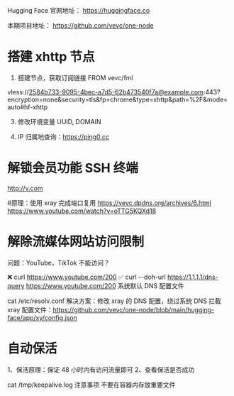 Hugging Face 官网地址：
https://huggingface.co

本期项目地址：
https://github.com/vevc/one-node

# 搭建 xhttp 节点
1. 搭建节点，获取订阅链接
FROM vevc/fml

vless://2584b733-9095-4bec-a7d5-62b473540f7a@example.com:443?encryption=none&security=tls&fp=chrome&type=xhttp&path=%2F&mode=auto#hf-xhttp

3. 修改环境变量 UUID, DOMAIN

4. IP 归属地查询：https://ping0.cc

# 解锁会员功能 SSH 终端
http://v.com

#原理：使用 xray 完成端口复用
https://vevc.dpdns.org/archives/6.html
https://www.youtube.com/watch?v=oTTG5KQXd18

# 解除流媒体网站访问限制
问题：YouTube，TikTok 不能访问？

❌ curl https://www.youtube.com/200
✅ curl --doh-url https://1.1.1.1/dns-query https://www.youtube.com/200
系统默认 DNS 配置文件

cat /etc/resolv.conf
解决方案：修改 xray 的 DNS 配置，绕过系统 DNS 拦截
xray 配置文件：https://github.com/vevc/one-node/blob/main/hugging-face/app/xy/config.json

# 自动保活
1、保活原理：保证 48 小时内有访问流量即可
2、查看保活是否成功

cat /tmp/keepalive.log
注意事项
不要在容器内存放重要文件
